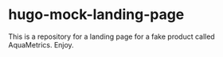 # hugo-mock-landing-page
This is a repository for a landing page for a fake product called AquaMetrics. Enjoy.
